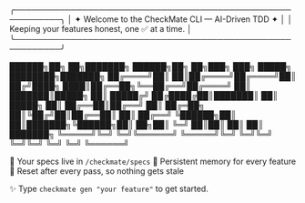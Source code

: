╭──────────────────────────────────────────────────────────╮
│    ✦ Welcome to the CheckMate CLI — AI-Driven TDD ✦     │
│     Keeping your features honest, one ✅ at a time.      │
╰──────────────────────────────────────────────────────────╯

 ██████╗██╗  ██╗███████╗ ██████╗██╗  ██╗███╗   ███╗ █████╗ ████████╗███████╗
██╔════╝██║  ██║██╔════╝██╔════╝██║ ██╔╝████╗ ████║██╔══██╗╚══██╔══╝██╔════╝
██║     ███████║█████╗  ██║     █████╔╝ ██╔████╔██║███████║   ██║   █████╗
██║     ██╔══██║██╔══╝  ██║     ██╔═██╗ ██║╚██╔╝██║██╔══██║   ██║   ██╔══╝
╚██████╗██║  ██║███████╗╚██████╗██║  ██╗██║ ╚═╝ ██║██║  ██║   ██║   ███████╗
 ╚═════╝╚═╝  ╚═╝╚══════╝ ╚═════╝╚═╝  ╚═╝╚═╝     ╚═╝╚═╝  ╚═╝   ╚═╝   ╚══════╝

🎯 Your specs live in `/checkmate/specs`
🧠 Persistent memory for every feature
🧪 Reset after every pass, so nothing gets stale

✨ Type `checkmate gen "your feature"` to get started.
